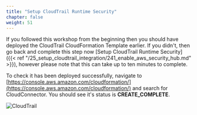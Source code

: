 ```yaml
---
title: "Setup CloudTrail Runtime Security"
chapter: false
weight: 51
---
```


If you followed this workshop from the beginning then you should have deployed the CloudTrail CloudFormation Template earlier. If you didn't, then go back and complete this step now [Setup CloudTrail Runtime Security]({{< ref "/25_setup_cloudtrail_integration/241_enable_aws_security_hub.md" >}}), however please note that this can take up to ten minutes to complete.

To check it has been deployed successfully, navigate to  [https://console.aws.amazon.com/cloudformation/](https://console.aws.amazon.com/cloudformation/) and search for CloudConnector. You should see it's status is **CREATE_COMPLETE**.


![CloudTrail](/images/50_module_3/image3.png "image_tooltip")
